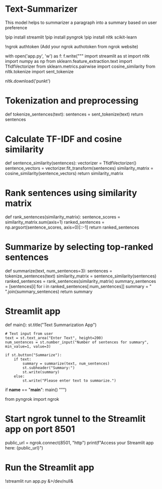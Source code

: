 # Text-Summarizer
This model helps to summarizer a paragraph into a summary based on user preference

!pip install streamlit
!pip install pyngrok
!pip install nltk scikit-learn

!ngrok authtoken (Add your ngrok authotoken from ngrok website)

with open('app.py', 'w') as f:
    f.write("""
import streamlit as st
import nltk
import numpy as np
from sklearn.feature_extraction.text import TfidfVectorizer
from sklearn.metrics.pairwise import cosine_similarity
from nltk.tokenize import sent_tokenize

nltk.download('punkt')

# Tokenization and preprocessing
def tokenize_sentences(text):
    sentences = sent_tokenize(text)
    return sentences

# Calculate TF-IDF and cosine similarity
def sentence_similarity(sentences):
    vectorizer = TfidfVectorizer()
    sentence_vectors = vectorizer.fit_transform(sentences)
    similarity_matrix = cosine_similarity(sentence_vectors)
    return similarity_matrix

# Rank sentences using similarity matrix
def rank_sentences(similarity_matrix):
    sentence_scores = similarity_matrix.sum(axis=1)
    ranked_sentences = np.argsort(sentence_scores, axis=0)[::-1]
    return ranked_sentences

# Summarize by selecting top-ranked sentences
def summarize(text, num_sentences=3):
    sentences = tokenize_sentences(text)
    similarity_matrix = sentence_similarity(sentences)
    ranked_sentences = rank_sentences(similarity_matrix)
    summary_sentences = [sentences[i] for i in ranked_sentences[:num_sentences]]
    summary = " ".join(summary_sentences)
    return summary

# Streamlit app
def main():
    st.title("Text Summarization App")

    # Text input from user
    text = st.text_area("Enter Text", height=200)
    num_sentences = st.number_input("Number of sentences for summary", min_value=1, value=3)

    if st.button("Summarize"):
        if text:
            summary = summarize(text, num_sentences)
            st.subheader("Summary:")
            st.write(summary)
        else:
            st.write("Please enter text to summarize.")

if __name__ == "__main__":
    main()
    """)

from pyngrok import ngrok

# Start ngrok tunnel to the Streamlit app on port 8501
public_url = ngrok.connect(8501, "http")
print(f"Access your Streamlit app here: {public_url}")

# Run the Streamlit app
!streamlit run app.py &>/dev/null&

